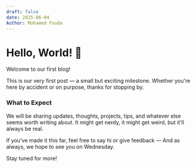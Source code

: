```yaml
---
draft: false 
date: 2025-06-04 
Author: Mohamed Fouda
---
```

# Hello, World! 👋

Welcome to our first blog!

This is our very first post — a small but exciting milestone. Whether you're here by accident or on purpose, thanks for stopping by.

### What to Expect

We will be sharing updates, thoughts, projects, tips, and whatever else seems worth writing about. It might get nerdy, it might get weird, but it’ll always be real.

If you’ve made it this far, feel free to say hi or give feedback — And as always, we hope to see you on Wednesday.

Stay tuned for more!
